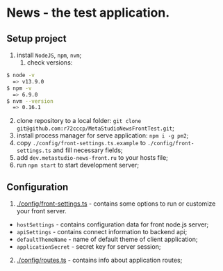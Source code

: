 # News - the test application.

## Setup project
1. install `NodeJS`, `npm`, `nvm`;
   1. check versions:
  ```bash
  $ node -v
    => v13.9.0
  $ npm -v
    => 6.9.0
  $ nvm --version
    => 0.16.1
  ```
2. clone repository to a local folder: `git clone git@github.com:r72cccp/MetaStudioNewsFrontTest.git`;
3. install process manager for serve application: `npm i -g pm2`;
4. copy `./config/front-settings.ts.example` to `./config/front-settings.ts` and fill necessary fields;
5. add `dev.metastudio-news-front.ru` to your hosts file;
7. run `npm start` to start development server;

## Configuration
1. [./config/front-settings.ts](./config/front-settings.ts) - contains some options to run or customize your front server.
  - `hostSettings` - contains configuration data for front node.js server;
  - `apiSettings` - contains connect information to backend api;
  - `defaultThemeName` - name of default theme of client application;
  - `applicationSecret` - secret key for server session;

2. [./config/routes.ts](./config/routes.ts) - contains info about application routes;
